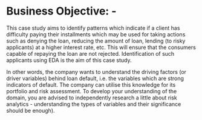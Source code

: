 # Business Objective: -
This case study aims to identify patterns which indicate if a client has difficulty paying their installments which may be used for taking actions such as denying the loan, 
reducing the amount of loan, lending (to risky applicants) at a higher interest rate, etc. This will ensure that the consumers capable of repaying the loan are not rejected.
Identification of such applicants using EDA is the aim of this case study.

In other words, the company wants to understand the driving factors (or driver variables) behind loan default, i.e. the variables which are strong indicators of default. 
The company can utilise this knowledge for its portfolio and risk assessment.
To develop your understanding of the domain,
you are advised to independently research a little about risk analytics - understanding the types of variables and their significance should be enough).

 
